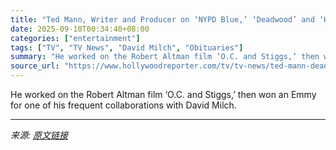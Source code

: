 ```yaml
---
title: "Ted Mann, Writer and Producer on ‘NYPD Blue,’ ‘Deadwood’ and ‘Homeland,’ Dies at 72"
date: 2025-09-10T00:34:40+08:00
categories: ["entertainment"]
tags: ["TV", "TV News", "David Milch", "Obituaries"]
summary: "He worked on the Robert Altman film ‘O.C. and Stiggs,’ then won an Emmy for one of his frequent collaborations with David Milch."
source_url: "https://www.hollywoodreporter.com/tv/tv-news/ted-mann-dead-nypd-blue-deadwood-homeland-1236366859/"
---
```


He worked on the Robert Altman film ‘O.C. and Stiggs,’ then won an Emmy for one of his frequent collaborations with David Milch.

---

*来源: [原文链接](https://www.hollywoodreporter.com/tv/tv-news/ted-mann-dead-nypd-blue-deadwood-homeland-1236366859/)*
